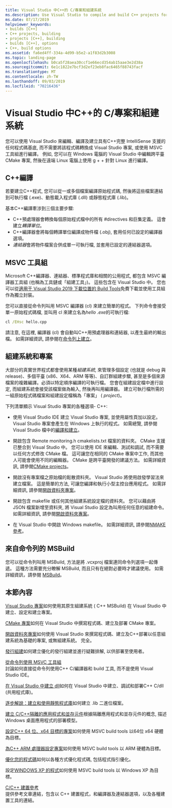 ```yaml
---
title: Visual Studio 中C++的 C/專案和組建系統
ms.description: Use Visual Studio to compile and build C++ projects for Windows, ARM or Linux based on any project system.
ms.date: 07/17/2019
helpviewer_keywords:
- builds [C++]
- C++ projects, building
- projects [C++], building
- builds [C++], options
- C++, build options
ms.assetid: fa6ed4ff-334a-4d99-b5e2-a1f83d2b3008
ms.topic: landing-page
ms.openlocfilehash: b0ca5f28aea30ccf1e66ecd354ab15aae3e2d38a
ms.sourcegitcommit: 6e1c1822e7bcf3d2ef23eb8fac6465f88743facf
ms.translationtype: MT
ms.contentlocale: zh-TW
ms.lasthandoff: 09/03/2019
ms.locfileid: "70216436"
---
```

# <a name="cc-projects-and-build-systems-in-visual-studio"></a>Visual Studio 中C++的 C/專案和組建系統

您可以使用 Visual Studio 來編輯、編譯及建立具有C++完整 IntelliSense 支援的任何程式碼基底, 而不需要將該程式碼轉換成 Visual Studio 專案, 或使用 MSVC 工具組進行編譯。 例如, 您可以在 Windows 電腦的 Visual Studio 中編輯跨平臺 CMake 專案, 然後在遠端 Linux 電腦上使用 g + + 針對 Linux 進行編譯。

## <a name="c-compilation"></a>C++編譯

若要建立C++程式, 您可以從一或多個檔案編譯原始程式碼, 然後將這些檔案連結到可執行檔 (.exe)、動態載入程式庫 (.dll) 或靜態程式庫 (.lib)。 

基本C++編譯牽涉到三個主要步驟:

- C++預處理器會轉換每個原始程式檔中的所有 #directives 和巨集定義。 這會建立*轉譯單位*。
- C++編譯器會將每個轉譯單位編譯成物件檔 (.obj), 套用任何已設定的編譯器選項。
- *連結器*會將物件檔案合併成單一可執行檔, 並套用已設定的連結器選項。 

## <a name="the-msvc-toolset"></a>MSVC 工具組

Microsoft C++編譯器、連結器、標準程式庫和相關的公用程式, 都包含 MSVC 編譯器工具組 (也稱為工具鏈或「組建工具」)。 這些包含在 Visual Studio 中。 您也可以從[適用于 Visual Studio 2019 下載位置的 Build Tools](https://visualstudio.microsoft.com/downloads/#build-tools-for-visual-studio-2019)免費下載並使用工具組作為獨立封裝。

您可以直接從命令列叫用 MSVC 編譯器 (cl) 來建立簡單的程式。 下列命令會接受單一原始程式碼檔, 並叫用 cl 來建立名為*hello .exe*的可執行檔: 

```cmd
cl /EHsc hello.cpp
```
請注意, 在這裡, 編譯器 (cl) 會自動叫C++用預處理器和連結器, 以產生最終的輸出檔。  如需詳細資訊, 請參閱在[命令列上建立](building-on-the-command-line.md)。

## <a name="build-systems-and-projects"></a>組建系統和專案

大部分的真實世界程式都會使用某種*組建系統*, 來管理多個設定 (也就是 debug 與 release)、多個平臺 (x86、X64、ARM 等等)、自訂群組建步驟, 甚至是多個來源檔案的複雜編譯。必須以特定順序編譯的可執行檔。 您會在組建設定檔中進行設定, 而組建系統會接受該檔案做為輸入, 然後再叫用編譯器。 建立可執行檔所需的一組原始程式碼檔案和組建設定檔稱為「專案」 ( *project*)。 

下列清單顯示 Visual Studio 專案的各種選項- C++:

- 使用 Visual Studio IDE 建立 Visual Studio 專案, 並使用屬性頁加以設定。 Visual Studio 專案會產生在 Windows 上執行的程式。 如需總覽, 請參閱 Visual Studio 檔中的[編譯和建立](/visualstudio/ide/compiling-and-building-in-visual-studio)。

- 開啟包含 Remote monitoring.h cmakelists.txt 檔案的資料夾。 CMake 支援已整合到 Visual Studio 中。 您可以使用 IDE 來編輯、測試和調試, 而不需要以任何方式修改 CMake 檔。 這可讓您在相同的 CMake 專案中工作, 而其他人可能會使用不同的編輯器。 CMake 是跨平臺開發的建議方法。 如需詳細資訊, 請參閱[CMake projects](cmake-projects-in-visual-studio.md)。
 
- 開啟沒有專案檔之原始檔的鬆散資料夾。 Visual Studio 將使用啟發學習法來建立檔案。 這是簡單的方法, 可讓您編譯和執行小型主控台應用程式。 如需詳細資訊, 請參閱[開啟資料夾專案](open-folder-projects-cpp.md)。

- 開啟包含 makefile 或任何其他組建系統設定檔的資料夾。 您可以藉由將 JSON 檔案新增至資料夾, 將 Visual Studio 設定為叫用任何任意的組建命令。 如需詳細資訊, 請參閱[開啟資料夾專案](open-folder-projects-cpp.md)。
 
- 在 Visual Studio 中開啟 Windows makefile。 如需詳細資訊, 請參閱[NMAKE 參考](reference/nmake-reference.md)。

## <a name="msbuild-from-the-command-line"></a>來自命令列的 MSBuild 

您可以從命令列叫用 MSBuild, 方法是將 .vcxproj 檔案連同命令列選項一起傳遞。 這種方法需要充分瞭解 MSBuild, 而且只有在絕對必要時才建議使用。 如需詳細資訊，請參閱 [MSBuild](msbuild-visual-cpp.md)。

## <a name="in-this-section"></a>本節內容

[Visual Studio 專案](creating-and-managing-visual-cpp-projects.md)如何使用其原生組建系統 ( C++ MSBuild) 在 Visual Studio 中建立、設定和建立專案。

[CMake 專案](cmake-projects-in-visual-studio.md)如何在 Visual Studio 中撰寫程式碼、建立及部署 CMake 專案。

[開啟資料夾專案](open-folder-projects-cpp.md)如何使用 Visual Studio 來撰寫程式碼、建立及C++部署以任意組建系統為基礎的專案, 或無組建系統。 完全。 

[發行組建](release-builds.md)如何建立優化的發行組建並進行疑難排解, 以供部署至使用者。

[從命令列使用 MSVC 工具組](building-on-the-command-line.md)<br/>
討論如何直接從命令列使用C++ C/編譯器和 build 工具, 而不是使用 Visual Studio IDE。

[在 Visual Studio 中建立 dll](dlls-in-visual-cpp.md)如何在 Visual Studio 中建立、調試和部署C++ C/dll (共用程式庫)。

[逐步解說：建立和使用靜態程式庫](walkthrough-creating-and-using-a-static-library-cpp.md)如何建立 .lib 二進位檔案。

[建立 C/C++隔離的應用程式和並存元件](building-c-cpp-isolated-applications-and-side-by-side-assemblies.md)根據隔離應用程式和並存元件的概念, 描述 Windows 桌面應用程式的部署模型。

[設定C++ 64 位、x64 目標的專案](configuring-programs-for-64-bit-visual-cpp.md)如何使用 MSVC build tools 以64位 x64 硬體為目標。

[為C++ ARM 處理器設定專案](configuring-programs-for-arm-processors-visual-cpp.md)如何使用 MSVC build tools 以 ARM 硬體為目標。

[優化您的程式碼](optimizing-your-code.md)如何以各種方式優化程式碼, 包括程式指引優化。

設定[WINDOWS XP 的程式](configuring-programs-for-windows-xp.md)如何使用 MSVC build tools 以 Windows XP 為目標。

[C/C++ 建置參考](reference/c-cpp-building-reference.md)<br/>
提供參考文章連結，包含以 C++ 建置程式，和編譯器及連結器選項，以及各種建置工具的連結。
